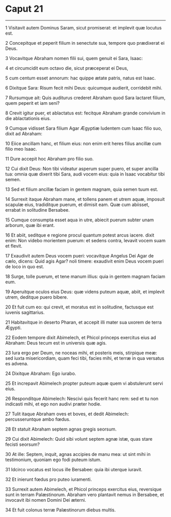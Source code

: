 # Caput 21

***

1 Visitavit autem Dominus Saram, sicut promiserat: et implevit quæ locutus est.

2 Concepitque et peperit filium in senectute sua, tempore quo prædixerat ei Deus.

3 Vocavitque Abraham nomen filii sui, quem genuit ei Sara, Isaac:

4 et circumcidit eum octavo die, sicut præceperat ei Deus,

5 cum centum esset annorum: hac quippe ætate patris, natus est Isaac.

6 Dixitque Sara: Risum fecit mihi Deus: quicumque audierit, corridebit mihi.

7 Rursumque ait: Quis auditurus crederet Abraham quod Sara lactaret filium, quem peperit et iam seni?

8 Crevit igitur puer, et ablactatus est: fecitque Abraham grande convivium in die ablactationis eius.

9 Cumque vidisset Sara filium Agar Ægyptiæ ludentem cum Isaac filio suo, dixit ad Abraham:

10 Eiice ancillam hanc, et filium eius: non enim erit heres filius ancillæ cum filio meo Isaac.

11 Dure accepit hoc Abraham pro filio suo.

12 Cui dixit Deus: Non tibi videatur asperum super puero, et super ancilla tua: omnia quæ dixerit tibi Sara, audi vocem eius: quia in Isaac vocabitur tibi semen.

13 Sed et filium ancillæ faciam in gentem magnam, quia semen tuum est.

14 Surrexit itaque Abraham mane, et tollens panem et utrem aquæ, imposuit scapulæ eius, tradiditque puerum, et dimisit eam. Quæ cum abiisset, errabat in solitudine Bersabee.

15 Cumque consumpta esset aqua in utre, abiecit puerum subter unam arborum, quæ ibi erant.

16 Et abiit, seditque e regione procul quantum potest arcus iacere. dixit enim: Non videbo morientem puerum: et sedens contra, levavit vocem suam et flevit.

17 Exaudivit autem Deus vocem pueri: vocavitque Angelus Dei Agar de cælo, dicens: Quid agis Agar? noli timere: exaudivit enim Deus vocem pueri de loco in quo est.

18 Surge, tolle puerum, et tene manum illius: quia in gentem magnam faciam eum.

19 Aperuitque oculos eius Deus: quæ videns puteum aquæ, abiit, et implevit utrem, deditque puero bibere.

20 Et fuit cum eo: qui crevit, et moratus est in solitudine, factusque est iuvenis sagittarius.

21 Habitavitque in deserto Pharan, et accepit illi mater sua uxorem de terra Ægypti.

22 Eodem tempore dixit Abimelech, et Phicol princeps exercitus eius ad Abraham: Deus tecum est in universis quæ agis.

23 Iura ergo per Deum, ne noceas mihi, et posteris meis, stirpique meæ: sed iuxta misericordiam, quam feci tibi, facies mihi, et terræ in qua versatus es advena.

24 Dixitque Abraham: Ego iurabo.

25 Et increpavit Abimelech propter puteum aquæ quem vi abstulerunt servi eius.

26 Responditque Abimelech: Nescivi quis fecerit hanc rem: sed et tu non indicasti mihi, et ego non audivi præter hodie.

27 Tulit itaque Abraham oves et boves, et dedit Abimelech: percusseruntque ambo fœdus.

28 Et statuit Abraham septem agnas gregis seorsum.

29 Cui dixit Abimelech: Quid sibi volunt septem agnæ istæ, quas stare fecisti seorsum?

30 At ille: Septem, inquit, agnas accipies de manu mea: ut sint mihi in testimonium, quoniam ego fodi puteum istum.

31 Idcirco vocatus est locus ille Bersabee: quia ibi uterque iuravit.

32 Et inierunt fœdus pro puteo iuramenti.

33 Surrexit autem Abimelech, et Phicol princeps exercitus eius, reversique sunt in terram Palæstinorum. Abraham vero plantavit nemus in Bersabee, et invocavit ibi nomen Domini Dei æterni.

34 Et fuit colonus terræ Palæstinorum diebus multis.

